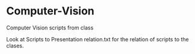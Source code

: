 # Computer-Vision
Computer Vision scripts from class

Look at Scripts to Presentation relation.txt for the relation of scripts to the clases.
  
